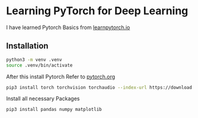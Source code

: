 # Learning PyTorch for Deep Learning

I have learned Pytorch Basics from [learnpytorch.io](https://learnpytorch.io)

## Installation
```bash
python3 -m venv .venv
source .venv/bin/activate
```
After this install Pytorch Refer to [pytorch.org](https://pytorch.org/get-started/locally/)
```bash
pip3 install torch torchvision torchaudio --index-url https://download.pytorch.org/whl/cu118
```
Install all necessary Packages
```bash
pip3 install pandas numpy matplotlib
```